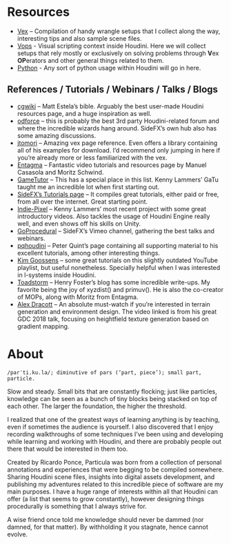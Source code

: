 # Resources

- [Vex](https://github.com/ribponce/particula/tree/master/vex) – Compilation of handy wrangle setups that I collect along the way, interesting tips and also sample scene files.
- [Vops](https://github.com/ribponce/particula/tree/master/vops) - Visual scripting context inside Houdini. Here we will collect setups that rely mostly or exclusively on solving problems through **V**ex **OP**erators and other general things related to them.
- [Python](https://github.com/ribponce/particula/tree/master/python) - Any sort of python usage within Houdini will go in here.

## References / Tutorials / Webinars / Talks / Blogs

- [cgwiki](http://www.tokeru.com/cgwiki/index.php?title=Houdini) – Matt Estela’s bible. Arguably the best user-made Houdini resources page, and a huge inspiration as well.
- [odforce](https://forums.odforce.net/) – this is probably the best 3rd party Houdini-related forum and where the incredible wizards hang around. SideFX’s own hub also has some amazing discussions.
- [jtomori](https://github.com/jtomori/vex_tutorial) – Amazing vex page reference. Even offers a library containing all of his examples for download. I’d recommend only jumping in here if you’re already more or less familiarized with the vex.
- [Entagma](http://www.entagma.com/) – Fantastic video tutorials and resources page by Manuel Casasola and Moritz Schwind.
- [GameTutor](http://www.gametutor.com/live/home-live/) – This has a special place in this list. Kenny Lammers’ GaTu taught me an incredible lot when first starting out.
- [SideFX’s Tutorials page](https://www.sidefx.com/tutorials/) – It compiles great tutorials, either paid or free, from all over the internet. Great starting point.
- [Indie-Pixel](https://www.youtube.com/channel/UC7P6olyswpgJlElZA6RXUNQ) – Kenny Lammers’ most recent project with some great introductory videos. Also tackles the usage of Houdini Engine really well, and even shows off his skills on Unity.
- [GoProcedural](https://vimeo.com/goprocedural) – SideFX’s Vimeo channel, gathering the best talks and webinars.
- [pqhoudini](https://sites.google.com/site/pqhoudinitutorial/) – Peter Quint’s page containing all supporting material to his excellent tutorials, among other interesting things.
- [Kim Goossens](https://www.youtube.com/playlist?list=PLShEm1_z6_cyBOAKQSH2ck-enGSnovMjD) – some great tutorials on this slightly outdated YouTube playlist, but useful nonetheless. Specially helpful when I was interested in l-systems inside Houdini.
- [Toadstorm](https://www.toadstorm.com/blog/) – Henry Foster’s blog has some incredible write-ups. My favorite being the joy of xyzdist() and primuv(). He is also the co-creator of MOPs, along with Moritz from Entagma.
- [Alex Dracott](https://vimeo.com/261901572) – An absolute must-watch if you’re interested in terrain generation and environment design. The video linked is from his great GDC 2018 talk, focusing on heightfield texture generation based on gradient mapping.


# About

    /parˈti.ku.la/; diminutive of pars (‘part, piece’); small part, particle.

Slow and steady. Small bits that are constantly flocking; just like particles, knowledge can be seen as a bunch of tiny blocks being stacked on top of each other. The larger the foundation, the higher the threshold.

I realized that one of the greatest ways of learning anything is by teaching, even if sometimes the audience is yourself. I also discovered that I enjoy recording walkthroughs of some techniques I’ve been using and developing while learning and working with Houdini, and there are probably people out there that would be interested in them too.

Created by Ricardo Ponce, Particula was born from a collection of personal annotations and experiences that were begging to be compiled somewhere. Sharing Houdini scene files, insights into digital assets development, and publishing my adventures related to this incredible piece of software are my main purposes. I have a huge range of interests within all that Houdini can offer (a list that seems to grow constantly), however designing things procedurally is something that I always strive for.

A wise friend once told me knowledge should never be dammed (nor damned, for that matter). By withholding it you stagnate, hence cannot evolve.
